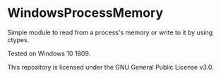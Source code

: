# WindowsProcessMemory
Simple module to read from a process's memory or write to it by using ctypes.

Tested on Windows 10 1809.

This repository is licensed under the GNU General Public License v3.0.
